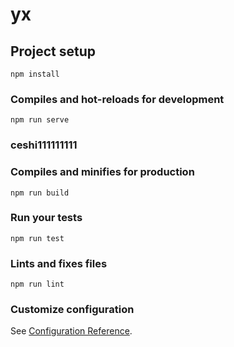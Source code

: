 # yx

## Project setup
```
npm install
```

### Compiles and hot-reloads for development
```
npm run serve
```
### ceshi111111111
### Compiles and minifies for production
```
npm run build
```

### Run your tests
```
npm run test
```

### Lints and fixes files
```
npm run lint
```

### Customize configuration
See [Configuration Reference](https://cli.vuejs.org/config/).

